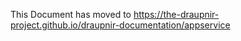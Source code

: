 <!--
SPDX-FileCopyrightText: 2024 Gnuxie <Gnuxie@protonmail.com>

SPDX-License-Identifier: CC0-1.0
-->

This Document has moved to https://the-draupnir-project.github.io/draupnir-documentation/appservice
